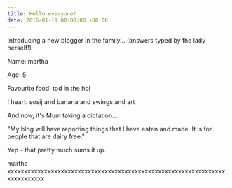 ```yaml
---
title: Hello everyone!
date: 2016-01-19 00:00:00 +00:00
---
```



Introducing a new blogger in the family… (answers typed by the lady herself!)

Name: martha

Age: 5

Favourite food: tod in the hol

I heart: sosij and banana and swings and art

And now, it's Mum taking a dictation…

"My blog will have reporting things that I have eaten and made. It is for people that are dairy free."

Yep - that pretty much sums it up.

martha xxxxxxxxxxxxxxxxxxxxxxxxxxxxxxxxxxxxxxxxxxxxxxxxxxxxxxxxxxxxxxxxxxxxxxxxxxxx